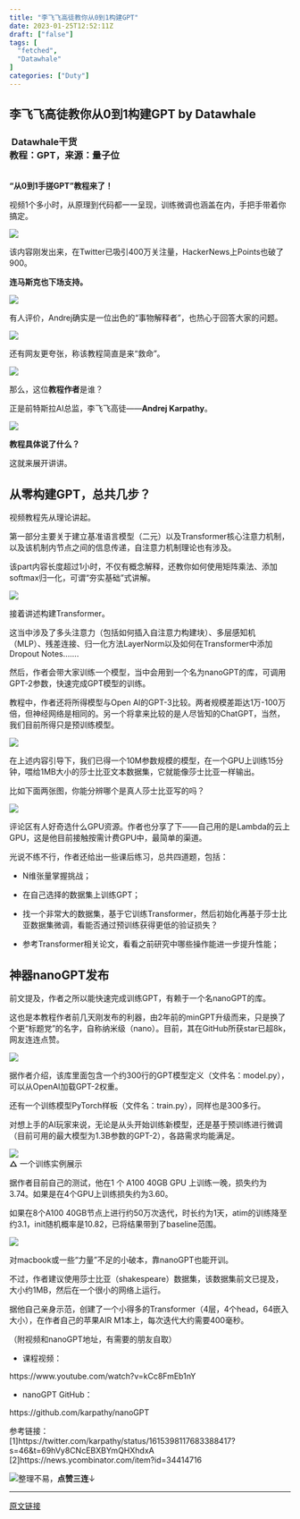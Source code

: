 ```yaml
---
title: "李飞飞高徒教你从0到1构建GPT"
date: 2023-01-25T12:52:11Z
draft: ["false"]
tags: [
  "fetched",
  "Datawhale"
]
categories: ["Duty"]
---
```

李飞飞高徒教你从0到1构建GPT by Datawhale
------
<div><section data-darkmode-bgcolor-16095509242984="rgb(25, 25, 25)" data-darkmode-original-bgcolor-16095509242984="rgb(255, 255, 255)" data-style="white-space: normal; max-width: 100%; letter-spacing: 0.544px; text-size-adjust: auto; background-color: rgb(255, 255, 255); font-family: 'Helvetica Neue', Helvetica, 'Hiragino Sans GB', 'Microsoft YaHei', Arial, sans-serif; box-sizing: border-box !important; overflow-wrap: break-word !important;" mp-original-font-size="17" mp-original-line-height="27.200000762939453" data-mpa-powered-by="yiban.io"><section data-darkmode-bgcolor-16095509242984="rgb(25, 25, 25)" data-darkmode-original-bgcolor-16095509242984="rgb(255, 255, 255)" mp-original-font-size="17" mp-original-line-height="27.200000762939453"><h3><section data-tools="135编辑器" data-id="88402"><section data-style="line-height: 1.8; text-align: justify; font-size: 15px; letter-spacing: 0px; color: rgb(117, 114, 114);white-space: normal;"><section><section><section data-tools="135编辑器" data-id="88402"><section data-style="line-height: 1.8; text-align: justify; font-size: 15px; letter-spacing: 0px; color: rgb(117, 114, 114);white-space: normal;"><section><section><section powered-by="xiumi.us"><section><section><section><section data-id="85660" data-custom="rgb(117, 117, 118)" data-color="rgb(117, 117, 118)"><section><section><section><section><section><section data-id="85660" data-custom="rgb(117, 117, 118)" data-color="rgb(117, 117, 118)"><section><section><span> Datawhale干货 </span></section><section><span><strong>教程：GPT，来源：量子位</strong></span><span></span></section></section></section></section></section></section></section></section></section></section></section></section></section></section><section><mp-common-profile data-pluginname="mpprofile" data-weui-theme="light" data-id="MzIyNjM2MzQyNg==" data-headimg="http://mmbiz.qpic.cn/mmbiz_png/vI9nYe94fsEXsBwQkpYLtE2vhn7Z3RVOSRu5M1VicIgqgMRKLsxsibK7OUSqUb1rUO4pfXnQyFYKqhryAIeh4MOg/0?wx_fmt=png" data-nickname="Datawhale" data-alias="Datawhale" data-signature="一个专注于AI领域的开源组织，汇聚了众多优秀学习者，使命-for the learner，和学习者一起成长。" data-from="2" data-is_biz_ban="0" data-index="0" data-origin_num="487" data-isban="0"></mp-common-profile><strong></strong></section></section></section></section></section></section></section></section></h3></section></section><section><strong><br>“从0到1手搓GPT”教程来了！</strong></section><p>视频1个多小时，从原理到代码都一一呈现，训练微调也涵盖在内，手把手带着你搞定。</p><p><img data-ratio="0.5633333333333334" data-src="https://mmbiz.qpic.cn/mmbiz_jpg/YicUhk5aAGtDNrzqkzWFx3JThQmssUsdqy9UnL2v4LeCdIhnhicY9dHMUibPWx43xMnpW3XNJzf93lgetrMlX246Q/640?wx_fmt=jpeg" data-type="jpeg" data-w="600" src="https://mmbiz.qpic.cn/mmbiz_jpg/YicUhk5aAGtDNrzqkzWFx3JThQmssUsdqy9UnL2v4LeCdIhnhicY9dHMUibPWx43xMnpW3XNJzf93lgetrMlX246Q/640?wx_fmt=jpeg"></p><p>该内容刚发出来，在Twitter已吸引400万关注量，HackerNews上Points也破了900。</p><p><strong>连马斯克也下场支持。</strong></p><p><img data-ratio="0.2554112554112554" data-src="https://mmbiz.qpic.cn/mmbiz_jpg/YicUhk5aAGtDNrzqkzWFx3JThQmssUsdq3G1UGKRkXkv1J2duhXtiaq2pdgElwcqtATgyoeYgq6CgPrDVlf97QmA/640?wx_fmt=jpeg" data-type="jpeg" data-w="924" src="https://mmbiz.qpic.cn/mmbiz_jpg/YicUhk5aAGtDNrzqkzWFx3JThQmssUsdq3G1UGKRkXkv1J2duhXtiaq2pdgElwcqtATgyoeYgq6CgPrDVlf97QmA/640?wx_fmt=jpeg"></p><p>有人评价，Andrej确实是一位出色的“事物解释者”，也热心于回答大家的问题。</p><p><img data-ratio="0.31411530815109345" data-src="https://mmbiz.qpic.cn/mmbiz_jpg/YicUhk5aAGtDNrzqkzWFx3JThQmssUsdqj9cLBppWCNVoeibp2OQT2tBwlzBFmGEWVuC1yZJ8dw6UqeyoSVibkH7Q/640?wx_fmt=jpeg" data-type="jpeg" data-w="1006" src="https://mmbiz.qpic.cn/mmbiz_jpg/YicUhk5aAGtDNrzqkzWFx3JThQmssUsdqj9cLBppWCNVoeibp2OQT2tBwlzBFmGEWVuC1yZJ8dw6UqeyoSVibkH7Q/640?wx_fmt=jpeg"></p><p>还有网友更夸张，称该教程简直是来“救命”。</p><p><img data-ratio="0.2484076433121019" data-src="https://mmbiz.qpic.cn/mmbiz_jpg/YicUhk5aAGtDNrzqkzWFx3JThQmssUsdqmrfdIur42RZRia9YywcUlCK5Lxcx3mQ0lgxt8eqBaDmWmMh5hH5pkrg/640?wx_fmt=jpeg" data-type="jpeg" data-w="942" src="https://mmbiz.qpic.cn/mmbiz_jpg/YicUhk5aAGtDNrzqkzWFx3JThQmssUsdqmrfdIur42RZRia9YywcUlCK5Lxcx3mQ0lgxt8eqBaDmWmMh5hH5pkrg/640?wx_fmt=jpeg"></p><p>那么，这位<strong>教程作者</strong>是谁？</p><p>正是前特斯拉AI总监，李飞飞高徒——<strong>Andrej Karpathy</strong>。</p><p><img data-ratio="0.5824074074074074" data-src="https://mmbiz.qpic.cn/mmbiz_jpg/YicUhk5aAGtDNrzqkzWFx3JThQmssUsdqgRxNEeKm2Dic5ibrXtgP9p7xer43TH129cDsA9zL8TicXUFV6N1KMjO0A/640?wx_fmt=jpeg" data-type="jpeg" data-w="1080" src="https://mmbiz.qpic.cn/mmbiz_jpg/YicUhk5aAGtDNrzqkzWFx3JThQmssUsdqgRxNEeKm2Dic5ibrXtgP9p7xer43TH129cDsA9zL8TicXUFV6N1KMjO0A/640?wx_fmt=jpeg"></p><p><strong>教程具体说了什么？</strong></p><p>这就来展开讲讲。</p><h2>从零构建GPT，总共几步？</h2><p>视频教程先从理论讲起。</p><p>第一部分主要关于建立基准语言模型（二元）以及Transformer核心注意力机制，以及该机制内节点之间的信息传递，自注意力机制理论也有涉及。</p><p>该part内容长度超过1小时，不仅有概念解释，还教你如何使用矩阵乘法、添加softmax归一化，可谓“夯实基础”式讲解。</p><p><img data-ratio="0.7657407407407407" data-src="https://mmbiz.qpic.cn/mmbiz_jpg/YicUhk5aAGtDNrzqkzWFx3JThQmssUsdq1IFQXms53Up5kGoAia3VBBJ3pMfBda8fRtsdicmMu8rJphQIXW34urkQ/640?wx_fmt=jpeg" data-type="jpeg" data-w="1080" src="https://mmbiz.qpic.cn/mmbiz_jpg/YicUhk5aAGtDNrzqkzWFx3JThQmssUsdq1IFQXms53Up5kGoAia3VBBJ3pMfBda8fRtsdicmMu8rJphQIXW34urkQ/640?wx_fmt=jpeg"></p><p>接着讲述构建Transformer。</p><p>这当中涉及了多头注意力（包括如何插入自注意力构建块）、多层感知机（MLP）、残差连接、归一化方法LayerNorm以及如何在Transformer中添加Dropout Notes…….</p><p>然后，作者会带大家训练一个模型，当中会用到一个名为nanoGPT的库，可调用GPT-2参数，快速完成GPT模型的训练。</p><p>教程中，作者还将所得模型与Open AI的GPT-3比较。两者规模差距达1万-100万倍，但神经网络是相同的。另一个将拿来比较的是人尽皆知的ChatGPT，当然，我们目前所得只是预训练模型。</p><p><img data-ratio="0.4583333333333333" data-src="https://mmbiz.qpic.cn/mmbiz_jpg/YicUhk5aAGtDNrzqkzWFx3JThQmssUsdqibxlmwoaNV6vc54SDXcYwrBnic9FrjD54jJX5rPnyUl2zvm7kOricE6GQ/640?wx_fmt=jpeg" data-type="jpeg" data-w="1056" src="https://mmbiz.qpic.cn/mmbiz_jpg/YicUhk5aAGtDNrzqkzWFx3JThQmssUsdqibxlmwoaNV6vc54SDXcYwrBnic9FrjD54jJX5rPnyUl2zvm7kOricE6GQ/640?wx_fmt=jpeg"></p><p>在上述内容引导下，我们已得一个10M参数规模的模型，在一个GPU上训练15分钟，喂给1MB大小的莎士比亚文本数据集，它就能像莎士比亚一样输出。</p><p>比如下面两张图，你能分辨哪个是真人莎士比亚写的吗？</p><p><img data-ratio="0.43425925925925923" data-src="https://mmbiz.qpic.cn/mmbiz_png/YicUhk5aAGtDNrzqkzWFx3JThQmssUsdqVzbIMXCmibCxN2YlMzZBCKtHJr0DOdB9UgfOw3bpBKzDGruu6HR4emA/640?wx_fmt=png" data-type="png" data-w="1080" src="https://mmbiz.qpic.cn/mmbiz_png/YicUhk5aAGtDNrzqkzWFx3JThQmssUsdqVzbIMXCmibCxN2YlMzZBCKtHJr0DOdB9UgfOw3bpBKzDGruu6HR4emA/640?wx_fmt=png"></p><p>评论区有人好奇选什么GPU资源。作者也分享了下——自己用的是Lambda的云上GPU，这是他目前接触按需计费GPU中，最简单的渠道。</p><p>光说不练不行，作者还给出一些课后练习，总共四道题，包括：</p><ul><li><p>N维张量掌握挑战；</p></li><li><p>在自己选择的数据集上训练GPT；</p></li><li><p>找一个非常大的数据集，基于它训练Transformer，然后初始化再基于莎士比亚数据集微调，看能否通过预训练获得更低的验证损失？</p></li><li><p>参考Transformer相关论文，看看之前研究中哪些操作能进一步提升性能；</p></li></ul><h2>神器nanoGPT发布</h2><p>前文提及，作者之所以能快速完成训练GPT，有赖于一个名nanoGPT的库。</p><p>这也是本教程作者前几天刚发布的利器，由2年前的minGPT升级而来，只是换了个更“标题党”的名字，自称纳米级<span>（nano）</span>。目前，其在GitHub所获star已超8k，网友连连点赞。</p><p><img data-ratio="0.4583333333333333" data-src="https://mmbiz.qpic.cn/mmbiz_png/YicUhk5aAGtDNrzqkzWFx3JThQmssUsdqrwtexD2AxP2luJ7lpnUtwWWmGVphsAs39yzqNvEbUuw8XERqfnK9aQ/640?wx_fmt=png" data-type="png" data-w="1080" src="https://mmbiz.qpic.cn/mmbiz_png/YicUhk5aAGtDNrzqkzWFx3JThQmssUsdqrwtexD2AxP2luJ7lpnUtwWWmGVphsAs39yzqNvEbUuw8XERqfnK9aQ/640?wx_fmt=png"></p><p>据作者介绍，该库里面包含一个约300行的GPT模型定义（文件名：model.py），可以从OpenAI加载GPT-2权重。</p><p>还有一个训练模型PyTorch样板（文件名：train.py），同样也是300多行。</p><p>对想上手的AI玩家来说，无论是从头开始训练新模型，还是基于预训练进行微调（目前可用的最大模型为1.3B参数的GPT-2），各路需求均能满足。</p><p><img data-ratio="0.45555555555555555" data-src="https://mmbiz.qpic.cn/mmbiz_png/YicUhk5aAGtDNrzqkzWFx3JThQmssUsdqT7dNyXtZOlORXel3GL84FGMU4ZPwictOGAlNZb5x3WaicPzo1Ysthj5g/640?wx_fmt=png" data-type="png" data-w="1080" src="https://mmbiz.qpic.cn/mmbiz_png/YicUhk5aAGtDNrzqkzWFx3JThQmssUsdqT7dNyXtZOlORXel3GL84FGMU4ZPwictOGAlNZb5x3WaicPzo1Ysthj5g/640?wx_fmt=png"><br><strong>△</strong><span> 一个训练实例展示</span></p><p>据作者目前自己的测试，他在1 个 A100 40GB GPU 上训练一晚，损失约为 3.74。如果是在4个GPU上训练损失约为3.60。</p><p>如果在8个A100 40GB节点上进行约50万次迭代，时长约为1天，atim的训练降至约3.1，init随机概率是10.82，已将结果带到了baseline范围。</p><p><img data-ratio="0.4744186046511628" data-src="https://mmbiz.qpic.cn/mmbiz_png/YicUhk5aAGtDNrzqkzWFx3JThQmssUsdqmUVQBXibdqQGQKDrqZMOgqkOxYNlI50h1ic9xrPEejkNK5GuaqtLFvuA/640?wx_fmt=png" data-type="png" data-w="860" src="https://mmbiz.qpic.cn/mmbiz_png/YicUhk5aAGtDNrzqkzWFx3JThQmssUsdqmUVQBXibdqQGQKDrqZMOgqkOxYNlI50h1ic9xrPEejkNK5GuaqtLFvuA/640?wx_fmt=png"></p><p>对macbook或一些“力量”不足的小破本，靠nanoGPT也能开训。</p><p>不过，作者建议使用莎士比亚（shakespeare）数据集，该数据集前文已提及，大小约1MB，然后在一个很小的网络上运行。</p><p>据他自己亲身示范，创建了一个小得多的Transformer（4层，4个head，64嵌入大小），在作者自己的苹果AIR M1本上，每次迭代大约需要400毫秒。</p><p><span>（附视频和nanoGPT地址，有需要的朋友自取）</span><strong></strong></p><ul><li><p><span>课程视频：</span></p></li></ul><p>https://www.youtube.com/watch?v=kCc8FmEb1nY</p><ul><li><p><span>nanoGPT GitHub：</span></p></li></ul><p>https://github.com/karpathy/nanoGPT</p><p><span>参考链接：<br>[1]https://twitter.com/karpathy/status/1615398117683388417?s=46&amp;t=69hVy8CNcEBXBYmQHXhdxA<br>[2]https://news.ycombinator.com/item?id=34414716</span></p><p><span><img data-galleryid="" data-ratio="0.40555555555555556" data-s="300,640" data-src="https://mmbiz.qpic.cn/mmbiz_png/vI9nYe94fsF25MMFFibDibFZ6IrpZibxXibbtcZia26S7Pgq0OPSpoIw7XuzZiaWeCrXfBF4JD4XVoHY6BTiaPQQEdWFg/640?wx_fmt=png&amp;wxfrom=5&amp;wx_lazy=1&amp;wx_co=1" data-type="png" data-w="900" data-backw="546" data-backh="221" src="https://mmbiz.qpic.cn/mmbiz_png/vI9nYe94fsF25MMFFibDibFZ6IrpZibxXibbtcZia26S7Pgq0OPSpoIw7XuzZiaWeCrXfBF4JD4XVoHY6BTiaPQQEdWFg/640?wx_fmt=png&amp;wxfrom=5&amp;wx_lazy=1&amp;wx_co=1"><span>整理不易，</span><span><strong><span>点</span></strong></span><span><strong><span>赞</span></strong></span><strong><span><span>三连</span></span></strong><span>↓</span></span></p><p><mp-style-type data-value="3"></mp-style-type></p></div>  
<hr>
<a href="https://mp.weixin.qq.com/s/pszo5KZgusmQpjkYCT2ihg",target="_blank" rel="noopener noreferrer">原文链接</a>
